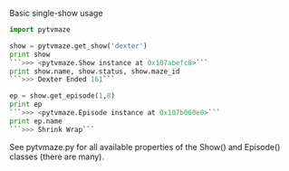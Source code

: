 Basic single-show usage

```python
import pytvmaze

show = pytvmaze.get_show('dexter')
print show
```>>> <pytvmaze.Show instance at 0x107abefc8>```
print show.name, show.status, show.maze_id
```>>> Dexter Ended 161```

ep = show.get_episode(1,8)
print ep
```>>> <pytvmaze.Episode instance at 0x107b060e0>```
print ep.name
```>>> Shrink Wrap```

```

See pytvmaze.py for all available properties of the Show() and Episode() classes (there are many).
